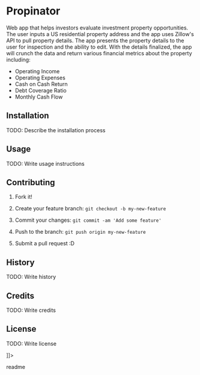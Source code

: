 <snippet>

  <content>

# Propinator
Web app that helps investors evaluate investment property opportunities. The user inputs a US residential property address and the app uses Zillow's API to pull property details. The app presents the property details to the user for inspection and the ability to edit. With the details finalized, the app will crunch the data and return various financial metrics about the property including:
- Operating Income
- Operating Expenses
- Cash on Cash Return
- Debt Coverage Ratio
- Monthly Cash Flow



## Installation



TODO: Describe the installation process



## Usage



TODO: Write usage instructions



## Contributing



1. Fork it!

2. Create your feature branch: `git checkout -b my-new-feature`

3. Commit your changes: `git commit -am 'Add some feature'`

4. Push to the branch: `git push origin my-new-feature`

5. Submit a pull request :D



## History



TODO: Write history



## Credits



TODO: Write credits



## License



TODO: Write license

]]></content>

  <tabTrigger>readme</tabTrigger>

</snippet>
